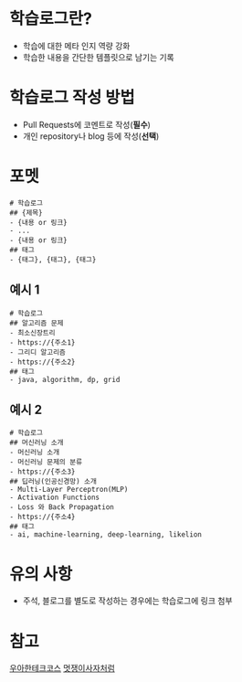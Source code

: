# 학습로그란?
- 학습에 대한 메타 인지 역량 강화
- 학습한 내용을 간단한 템플릿으로 남기는 기록

# 학습로그 작성 방법
- Pull Requests에 코멘트로 작성(**필수**)
- 개인 repository나 blog 등에 작성(**선택**)
# 포멧
```
# 학습로그
## {제목}
- {내용 or 링크}
- ...
- {내용 or 링크}
## 태그
- {태그}, {태그}, {태그}
```
## 예시 1
```
# 학습로그
## 알고리즘 문제
- 최소신장트리
- https://{주소1}
- 그리디 알고리즘
- https://{주소2}
## 태그
- java, algorithm, dp, grid
```
## 예시 2
```
# 학습로그
## 머신러닝 소개
- 머신러닝 소개
- 머신러닝 문제의 분류
- https://{주소3}
## 딥러닝(인공신경망) 소개
- Multi-Layer Perceptron(MLP)
- Activation Functions
- Loss 와 Back Propagation
- https://{주소4}
## 태그
- ai, machine-learning, deep-learning, likelion
```
# 유의 사항
- 주석, 블로그를 별도로 작성하는 경우에는 학습로그에 링크 첨부
# 참고
[우아한테크코스](https://github.com/woowacourse/woowacourse-docs/tree/master/studylog)
[멋쟁이사자처럼](https://classlion.net/)
